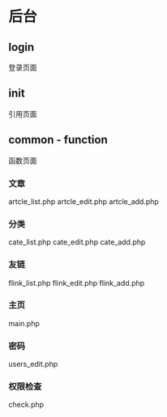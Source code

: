 # 后台


## login

登录页面


## init  

引用页面


## common  -  function

函数页面

### 文章
artcle_list.php
artcle_edit.php
artcle_add.php

### 分类
cate_list.php
cate_edit.php
cate_add.php

### 友链
flink_list.php
flink_edit.php
flink_add.php



### 主页
main.php


### 密码
users_edit.php

### 权限检查
check.php

